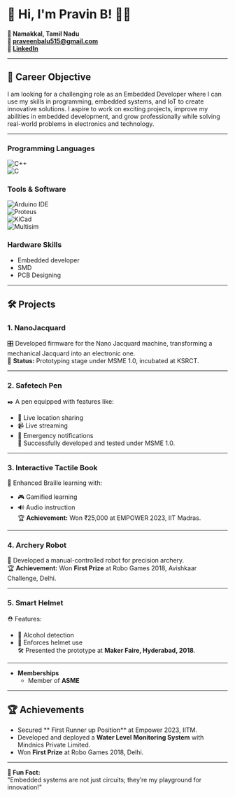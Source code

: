 # 👋 Hi, I'm Pravin B! 🌻💫   
**📍 Namakkal, Tamil Nadu**  
**📧 [praveenbalu515@gmail.com](mailto:praveenbalu515@gmail.com)**  
**🔗 [LinkedIn](https://www.linkedin.com/in/pravin-b-b21183274/)**  

---

## 🎯 Career Objective  
I am looking for a challenging role as an Embedded Developer where I can use my skills in programming, embedded systems, and IoT to create innovative solutions. I aspire to work on exciting projects, improve my abilities in embedded development, and grow professionally while solving real-world problems in electronics and technology.

---
### Programming Languages  
![C++](https://img.shields.io/badge/-C++-00599C?style=flat&logo=c%2B%2B&logoColor=white)  
![C](https://img.shields.io/badge/-C-A8B9CC?style=flat&logo=c&logoColor=white)

### Tools & Software  
![Arduino IDE](https://img.shields.io/badge/-Arduino-00979D?style=flat&logo=arduino&logoColor=white)  
![Proteus](https://img.shields.io/badge/-Proteus-FF6C00?style=flat)  
![KiCad](https://img.shields.io/badge/-KiCad-blue)  
![Multisim](https://img.shields.io/badge/-Multisim-0078D7)

### Hardware Skills  
- Embedded developer       
- SMD   
- PCB Designing  
----

## 🛠️ Projects  

### 1. **NanoJacquard**  
🎛️ Developed firmware for the Nano Jacquard machine, transforming a mechanical Jacquard into an electronic one.  
📍 **Status:** Prototyping stage under MSME 1.0, incubated at KSRCT.

---

### 2. **Safetech Pen**  
✒️ A pen equipped with features like:  
   - 📍 Live location sharing  
   - 📹 Live streaming  
   - 🚨 Emergency notifications  
📌 Successfully developed and tested under MSME 1.0.

---

### 3. **Interactive Tactile Book**  
📘 Enhanced Braille learning with:  
   - 🎮 Gamified learning  
   - 🔊 Audio instruction  
🏆 **Achievement:** Won ₹25,000 at EMPOWER 2023, IIT Madras.

---

### 4. **Archery Robot**  
🏹 Developed a manual-controlled robot for precision archery.  
🏆 **Achievement:** Won **First Prize** at Robo Games 2018, Avishkaar Challenge, Delhi.

---

### 5. **Smart Helmet**  
⛑️ Features:  
   - 🍺 Alcohol detection  
   - 🚫 Enforces helmet use  
🛠️ Presented the prototype at **Maker Faire, Hyderabad, 2018**.
  

---

- **Memberships**  
  - Member of **ASME**  

---

## 🏆 Achievements  
- Secured ** First Runner up Position** at Empower 2023, IITM. 
- Developed and deployed a **Water Level Monitoring System** with Mindnics Private Limited.  
- Won **First Prize** at Robo Games 2018, Delhi.


---

**📌 Fun Fact:**  
"Embedded systems are not just circuits; they’re my playground for innovation!"

